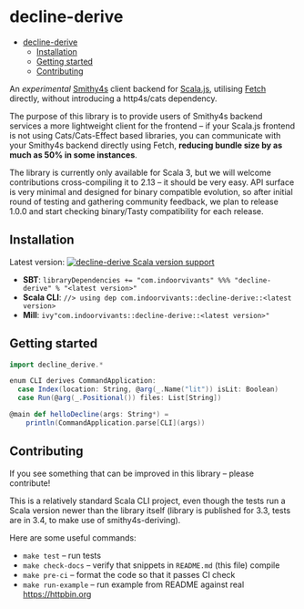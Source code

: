 # decline-derive

<!--toc:start-->
- [decline-derive](#decline-derive)
  - [Installation](#installation)
  - [Getting started](#getting-started)
  - [Contributing](#contributing)
  <!--toc:end-->

An _experimental_ [Smithy4s](https://disneystreaming.github.io/smithy4s/) client backend for [Scala.js](https://www.scala-js.org/), utilising [Fetch](https://developer.mozilla.org/en-US/docs/Web/API/Fetch_API/Using_Fetch) directly, without introducing a http4s/cats dependency.

The purpose of this library is to provide users of Smithy4s backend services a more lightweight client for the frontend – if your Scala.js frontend is not using Cats/Cats-Effect based libraries, you can communicate with your Smithy4s backend directly using Fetch, **reducing bundle size by as much as 50% in some instances**.

The library is currently only available for Scala 3, but we will welcome contributions cross-compiling it to 2.13 – it should be very easy. API surface is very minimal and designed for binary compatible evolution, so after initial round of testing and gathering community feedback, we plan to release 1.0.0 and start checking binary/Tasty compatibility for each release.

## Installation

Latest version: [![decline-derive Scala version support](https://index.scala-lang.org/neandertech/decline-derive/decline-derive/latest.svg)](https://index.scala-lang.org/neandertech/decline-derive/decline-derive)

- **SBT**: `libraryDependencies += "com.indoorvivants" %%% "decline-derive" % "<latest version>"`
- **Scala CLI**: `//> using dep com.indoorvivants::decline-derive::<latest version>`
- **Mill**: `ivy"com.indoorvivants::decline-derive::<latest version>"`

## Getting started

```scala
import decline_derive.*

enum CLI derives CommandApplication:
  case Index(location: String, @arg(_.Name("lit")) isLit: Boolean)
  case Run(@arg(_.Positional()) files: List[String])

@main def helloDecline(args: String*) = 
    println(CommandApplication.parse[CLI](args))
```

## Contributing

If you see something that can be improved in this library – please contribute!

This is a relatively standard Scala CLI project, even though the tests run a 
Scala version newer than the library itself (library is published for 3.3, tests are 
in 3.4, to make use of smithy4s-deriving).

Here are some useful commands:

- `make test` – run tests
- `make check-docs` – verify that snippets in `README.md` (this file) compile
- `make pre-ci` – format the code so that it passes CI check
- `make run-example` – run example from README against real https://httpbin.org
